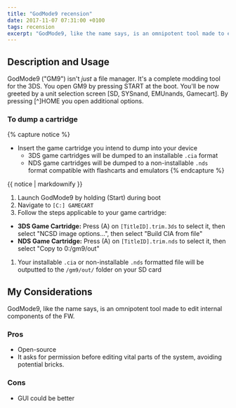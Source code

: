 ```yaml
---
title: "GodMode9 recension"
date: 2017-11-07 07:31:00 +0100
tags: recension
excerpt: "GodMode9, like the name says, is an omnipotent tool made to edit internal components of the FW."
---
```

## Description and Usage
GodMode9 ("GM9") isn't *just* a file manager.
It's a complete modding tool for the 3DS.<!--more-->
You open GM9 by pressing START at the boot. You'll be now greeted by a unit selection screen [SD, SYSnand, EMUnands, Gamecart].
By pressing [^]HOME you open additional options.
### To dump a cartridge
{% capture notice %}
+ Insert the game cartridge you intend to dump into your device
  + 3DS game cartridges will be dumped to an installable `.cia` format
  + NDS game cartridges will be dumped to a non-installable `.nds` format compatible with flashcarts and emulators
{% endcapture %}

<div class="notice--info">{{ notice | markdownify }}</div>

1. Launch GodMode9 by holding (Start) during boot
1. Navigate to `[C:] GAMECART`
1. Follow the steps applicable to your game cartridge:
  + **3DS Game Cartridge:** Press (A) on `[TitleID].trim.3ds` to select it, then select "NCSD image options...", then select "Build CIA from file"
  + **NDS Game Cartridge:** Press (A) on `[TitleID].trim.nds` to select it, then select "Copy to 0:/gm9/out"
1. Your installable `.cia` or non-installable `.nds` formatted file will be outputted to the `/gm9/out/` folder on your SD card
## My Considerations
GodMode9, like the name says, is an omnipotent tool made to edit internal components of the FW.
### Pros
* Open-source
* It asks for permission before editing vital parts of the system, avoiding potential bricks.
### Cons
* GUI could be better